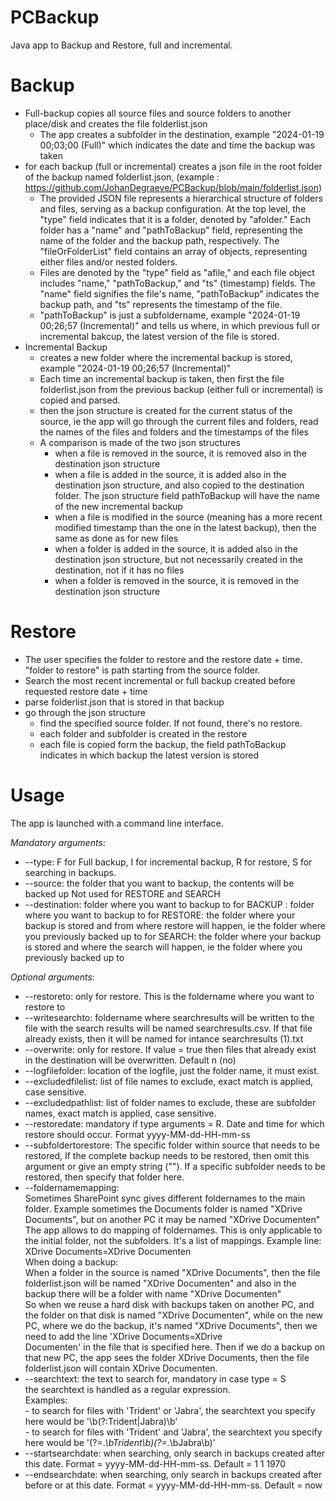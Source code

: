 # PCBackup
Java app to Backup and Restore, full and incremental.

# Backup
- Full-backup copies all source files and source folders to another place/disk and creates the file folderlist.json
  - The app creates a subfolder in the destination, example "2024-01-19 00;03;00 (Full)" which indicates the date and time the backup was taken
- for each backup (full or incremental) creates a json file in the root folder of the backup named folderlist.json, (example : https://github.com/JohanDegraeve/PCBackup/blob/main/folderlist.json)
  - The provided JSON file represents a hierarchical structure of folders and files, serving as a backup configuration. At the top level, the "type" field indicates that it is a folder, denoted by "afolder." Each folder has a "name" and "pathToBackup" field, representing the name of the folder and the backup path, respectively. The "fileOrFolderList" field contains an array of objects, representing either files and/or nested folders.
  - Files are denoted by the "type" field as "afile," and each file object includes "name," "pathToBackup," and "ts" (timestamp) fields. The "name" field signifies the file's name, "pathToBackup" indicates the backup path, and "ts" represents the timestamp of the file.
  - "pathToBackup" is just a subfoldername, example "2024-01-19 00;26;57 (Incremental)" and tells us where, in which previous full or incremental bakcup, the latest version of the file is stored.
- Incremental Backup
  - creates a new folder where the incremental backup is stored, example "2024-01-19 00;26;57 (Incremental)"
  - Each time an incremental backup is taken, then first the file folderlist.json from the previous backup (either full or incremental) is copied and parsed.
  - then the json structure is created for the current status of the source, ie the app will go through the current files and folders, read the names of the files and folders and the timestamps of the files
  - A comparison is made of the two json structures
      - when a file is removed in the source, it is removed also in the destination json structure
      - when a file is added in the source, it is added also in the destination json structure, and also copied to the destination folder. The json structure field pathToBackup will have the name of the new incremental backup
      - when a file is modified in the source (meaning has a more recent modified timestamp than the one in the latest backup), then the same as done as for new files
      - when a folder is added in the source, it is added also in the destination json structure, but not necessarily created in the destination, not if it has no files
      - when a folder is removed in the source, it is removed in the destination json structure

     
# Restore
- The user specifies the folder to restore and the restore date + time. "folder to restore" is path starting from the source folder.
- Search the most recent incremental or full backup created before requested restore date + time 
- parse folderlist.json that is stored in that backup
- go through the json structure
    - find the specified source folder. If not found, there's no restore. 
    - each folder and subfolder is created in the restore
    - each file is copied form the backup, the field pathToBackup indicates in which backup the latest version is stored
   
# Usage

The app is launched with a command line interface.

*Mandatory arguments*:
  * --type: F for Full backup, I for incremental backup, R for restore, S for searching in backups.
  * --source:  the folder that you want to backup, the contents will be backed up
            Not used for RESTORE and SEARCH
  * --destination: folder where you want to backup to
            for BACKUP : folder where you want to backup to
            for RESTORE: the folder where your backup is stored and from where restore will happen, ie the folder where you previously backed up to
            for SEARCH:  the folder where your backup is stored and where the search will happen, ie the folder where you previously backed up to

*Optional arguments*:

  * --restoreto: only for restore. This is the foldername where you want to restore to  
  * --writesearchto: foldername where searchresults will be written to
            the file with the search results will be named searchresults.csv. If that file already exists, then it will be named for intance searchresults (1).txt
  * --overwrite: only for restore. If value = true then files that already exist in the destination will be overwritten. Default n (no)
  * --logfilefolder: location of the logfile, just the folder name, it must exist.
  * --excludedfilelist: list of file names to exclude, exact match is applied, case sensitive.
  * --excludedpathlist: list of folder names to exclude, these are subfolder names, exact match is applied, case sensitive.
  * --restoredate: mandatory if type arguments = R. Date and time for which restore should occur. Format yyyy-MM-dd-HH-mm-ss
  * --subfoldertorestore: The specific folder within source that needs to be restored, If the complete backup needs to be restored, then omit this argument or give an empty string (""). If a specific subfolder needs to be restored, then specify that folder here.
  * --foldernamemapping:<br>
        Sometimes SharePoint sync gives different foldernames to the main folder. Example sometimes the Documents folder is named "XDrive Documents", but on another PC it may be named "XDrive Documenten"<br>
          The app allows to do mapping of foldernames. This is only applicable to the initial folder, not the subfolders. It's a list of mappings. Example line:<br>
              XDrive Documents=XDrive Documenten<br>
              When doing a backup:<br>
              When a folder in the source is named "XDrive Documents", then the file folderlist.json will be named "XDrive Documenten" and also in the backup there will be a folder with name "XDrive Documenten"<br>
              So when we reuse a hard disk with backups taken on another PC, and the folder on that disk is named "XDrive Documenten", while on the new PC, where we do the backup, it's named "XDrive Documents", then we need to add the line 'XDrive Documents=XDrive <br>Documenten' in the file that is specified here.
              Then if we do a backup on that new PC, the app sees the folder XDrive Documents, then the file folderlist.json will contain XDrive Documenten.
  * --searchtext: the text to search for, mandatory in case type = S<br>
                   the searchtext is handled as a regular expression.<br>
                   Examples:<br>
                      - to search for files with 'Trident' or 'Jabra', the searchtext you specify here would be '\b(?:Trident|Jabra)\b'<br>
                      - to search for files with 'Trident' and 'Jabra', the searchtext you specify here would be '(?=.*\bTrident\b)(?=.*\bJabra\b)'<br>
  * --startsearchdate: when searching, only search in backups created after this date. Format = yyyy-MM-dd-HH-mm-ss. Default = 1 1 1970 
  * --endsearchdate: when searching, only search in backups created after before or at this date. Format = yyyy-MM-dd-HH-mm-ss. Default = now
